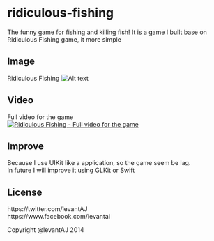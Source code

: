 ridiculous-fishing
==================

The funny game for fishing and killing fish!
It is a game I built base on Ridiculous Fishing game, it more simple

## Image
Ridiculous Fishing
![Alt text](https://pbs.twimg.com/media/Bk9VEsQCUAE5FqE.png "Cover for Ridiculous Fishing")

## Video
Full video for the game</br>
[![Ridiculous Fishing - Full video for the game](http://img.youtube.com/vi/clXIkomGH14/0.jpg)](https://www.youtube.com/watch?v=clXIkomGH14)

## Improve
Because I use UIKit like a application, so the game seem be lag.</br>
In future I will improve it using GLKit or Swift

## License
<div>https://twitter.com/levantAJ</div>
<div>https://www.facebook.com/levantai</div>
<p>Copyright @levantAJ 2014</p>

